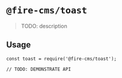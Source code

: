 # `@fire-cms/toast`

> TODO: description

## Usage

```
const toast = require('@fire-cms/toast');

// TODO: DEMONSTRATE API
```
